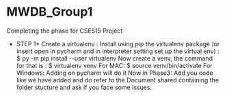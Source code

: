 # MWDB_Group1
Completing the phase for CSE515 Project

* STEP 1*
Create a virtualenv : Install using pip the virtualenv package (or insert open in pycharm and in interpreter setting set up the virtual env) : $ py -m pip install --user virtualenv
Now create a venv, the command for that is : $ virtualenv venv
                                    For MAC: $ source venv/bin/activate
                                    For Windows: Adding on pycharm will do it
Now in Phase3: Add you code like we have added and do refer to the Document shared containing the folder stucture and ask if you face some issues.

